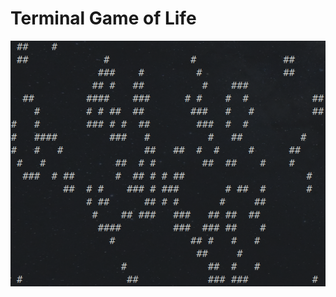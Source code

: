 # Terminal Game of Life

![Game of Life Preview](https://github.com/SylvainStak/terminal-game-of-life/blob/master/preview.png)

